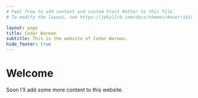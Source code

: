 ```yaml
---
# Feel free to add content and custom Front Matter to this file.
# To modify the layout, see https://jekyllrb.com/docs/themes/#overriding-theme-defaults

layout: page
title: Cedar Warman
subtitle: This is the website of Cedar Warman.
hide_footer: true
---
```


# Welcome
Soon I'll add some more content to this website.
